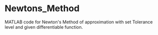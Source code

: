 # Newtons_Method
MATLAB code for Newton's Method of approximation with set Tolerance level and given differentiable function.
